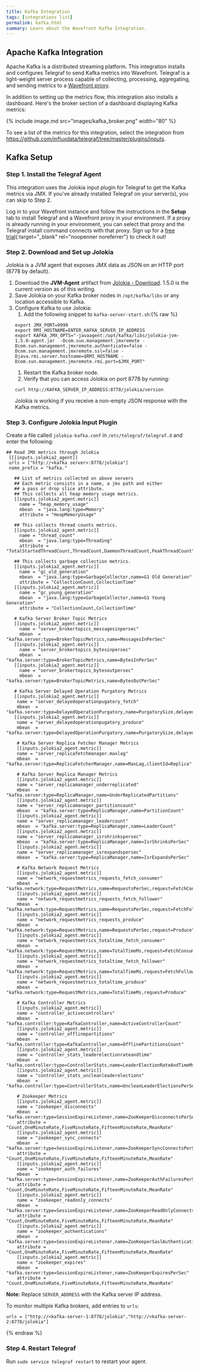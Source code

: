```yaml
---
title: Kafka Integration
tags: [integrations list]
permalink: kafka.html
summary: Learn about the Wavefront Kafka Integration.
---
```

## Apache Kafka Integration

Apache Kafka is a distributed streaming platform. This integration installs and configures Telegraf to send Kafka metrics into Wavefront. Telegraf is a light-weight server process capable of collecting, processing, aggregating, and sending metrics to a [Wavefront proxy](https://docs.wavefront.com/proxies.html).

In addition to setting up the metrics flow, this integration also installs a dashboard. Here's the broker section of a dashboard displaying Kafka metrics:

{% include image.md src="images/kafka_broker.png" width="80" %}


To see a list of the metrics for this integration, select the integration from <https://github.com/influxdata/telegraf/tree/master/plugins/inputs>.
## Kafka Setup



### Step 1. Install the Telegraf Agent

This integration uses the Jolokia input plugin for Telegraf to get the Kafka metrics via JMX. If you've already installed Telegraf on your server(s), you can skip to Step 2.

Log in to your Wavefront instance and follow the instructions in the **Setup** tab to install Telegraf and a Wavefront proxy in your environment. If a proxy is already running in your environment, you can select that proxy and the Telegraf install command connects with that proxy. Sign up for a [free trial](http://wavefront.com/sign-up/?utm_source=docs.vmware.com&utm_medium=referral&utm_campaign=docs-front-page){:target="_blank" rel="noopenner noreferrer"} to check it out!

### Step 2. Download and Set up Jolokia
Jolokia is a JVM agent that exposes JMX data as JSON on an HTTP port (8778 by default).
1. Download the **JVM-Agent** artifact from [Jolokia - Download](https://jolokia.org/download.html). 1.5.0 is the current version as of this writing.
1. Save Jolokia on your Kafka broker nodes in `/opt/kafka/libs` or any location accessible to Kafka.
1. Configure Kafka to use Jolokia:
    1. Add the following snippet to `kafka-server-start.sh`:{% raw %}
    ```
    export JMX_PORT=9999
    export RMI_HOSTNAME=ENTER_KAFKA_SERVER_IP_ADDRESS
    export KAFKA_JMX_OPTS="-javaagent:/opt/kafka/libs/jolokia-jvm-1.5.0-agent.jar  -Dcom.sun.management.jmxremote -Dcom.sun.management.jmxremote.authenticate=false -Dcom.sun.management.jmxremote.ssl=false -Djava.rmi.server.hostname=$RMI_HOSTNAME -Dcom.sun.management.jmxremote.rmi.port=$JMX_PORT"
    ```
    1. Restart the Kafka broker node.
    1. Verify that you can access Jolokia on port 8778 by running:
    ```
    curl http://KAFKA_SERVER_IP_ADDRESS:8778/jolokia/version
    ```
    Jolokia is working if you receive a non-empty JSON response with the Kafka metrics.

### Step 3. Configure Jolokia Input Plugin

Create a file called `jolokia-kafka.conf` in `/etc/telegraf/telegraf.d` and enter the following:

```
## Read JMX metrics through Jolokia
 [[[inputs.jolokia2_agent]]
 urls = ["http://<kafka server>:8778/jolokia"]
 name_prefix = "kafka."

   ## List of metrics collected on above servers
   ## Each metric consists in a name, a jmx path and either
   ## a pass or drop slice attribute.
   ## This collects all heap memory usage metrics.
   [[inputs.jolokia2_agent.metric]]
     name = "heap_memory_usage"
     mbean  = "java.lang:type=Memory"
     attribute = "HeapMemoryUsage"

   ## This collects thread counts metrics.
   [[inputs.jolokia2_agent.metric]]
     name = "thread_count"
     mbean  = "java.lang:type=Threading"
     attribute = "TotalStartedThreadCount,ThreadCount,DaemonThreadCount,PeakThreadCount"

   ## This collects garbage collection metrics.
   [[inputs.jolokia2_agent.metric]]
     name = "gc_old_generation"
     mbean  = "java.lang:type=GarbageCollector,name=G1 Old Generation"
     attribute = "CollectionCount,CollectionTime"
   [[inputs.jolokia2_agent.metric]]
     name = "gc_young_generation"
     mbean  = "java.lang:type=GarbageCollector,name=G1 Young Generation"
     attribute = "CollectionCount,CollectionTime"

   # Kafka Server Broker Topic Metrics
   [[inputs.jolokia2_agent.metric]]
     name = "server_brokertopics_messagesinpersec"
     mbean  = "kafka.server:type=BrokerTopicMetrics,name=MessagesInPerSec"
   [[inputs.jolokia2_agent.metric]]
     name = "server_brokertopics_bytesinpersec"
     mbean  = "kafka.server:type=BrokerTopicMetrics,name=BytesInPerSec"
   [[inputs.jolokia2_agent.metric]]
     name = "server_brokertopics_bytesoutpersec"
     mbean  = "kafka.server:type=BrokerTopicMetrics,name=BytesOutPerSec"

   # Kafka Server Delayed Operation Purgatory Metrics
   [[inputs.jolokia2_agent.metric]]
    name = "server_delayedoperationpugatory_fetch"
    mbean  = "kafka.server:type=DelayedOperationPurgatory,name=PurgatorySize,delayedOperation=Fetch"
   [[inputs.jolokia2_agent.metric]]
    name = "server_delayedoperationpugatory_produce"
    mbean  = "kafka.server:type=DelayedOperationPurgatory,name=PurgatorySize,delayedOperation=Produce"

    # Kafka Server Replica Fetcher Manager Metrics
    [[inputs.jolokia2_agent.metric]]
    name = "server_replicafetchmanager.maxlag"
    mbean  = "kafka.server:type=ReplicaFetcherManager,name=MaxLag,clientId=Replica"

    # Kafka Server Replica Manager Metrics
    [[inputs.jolokia2_agent.metric]]
    name = "server_replicamanager_underreplicated"
    mbean  = "kafka.server:type=ReplicaManager,name=UnderReplicatedPartitions"
    [[inputs.jolokia2_agent.metric]]
    name = "server_replicamanager_partitioncount"
    mbean  = "kafka.server:type=ReplicaManager,name=PartitionCount"
    [[inputs.jolokia2_agent.metric]]
    name = "server_replicamanager_leadercount"
    mbean  = "kafka.server:type=ReplicaManager,name=LeaderCount"
    [[inputs.jolokia2_agent.metric]]
    name = "server_replicamanager_isrshrinkspersec"
    mbean  = "kafka.server:type=ReplicaManager,name=IsrShrinksPerSec"
    [[inputs.jolokia2_agent.metric]]
    name = "server_replicamanager_isrexpandspersec"
    mbean  = "kafka.server:type=ReplicaManager,name=IsrExpandsPerSec"

    # Kafka Network Request Metrics
    [[inputs.jolokia2_agent.metric]]
    name = "network_requestmetrics_requests_fetch_consumer"
    mbean  = "kafka.network:type=RequestMetrics,name=RequestsPerSec,request=FetchConsumer"
    [[inputs.jolokia2_agent.metric]]
    name = "network_requestmetrics_requests_fetch_follower"
    mbean  = "kafka.network:type=RequestMetrics,name=RequestsPerSec,request=FetchFollower"
    [[inputs.jolokia2_agent.metric]]
    name = "network_requestmetrics_requests_produce"
    mbean  = "kafka.network:type=RequestMetrics,name=RequestsPerSec,request=Produce"
    [[inputs.jolokia2_agent.metric]]
    name = "network_requestmetrics_totaltime_fetch_consumer"
    mbean  = "kafka.network:type=RequestMetrics,name=TotalTimeMs,request=FetchConsumer"
    [[inputs.jolokia2_agent.metric]]
    name = "network_requestmetrics_totaltime_fetch_follower"
    mbean  = "kafka.network:type=RequestMetrics,name=TotalTimeMs,request=FetchFollower"
    [[inputs.jolokia2_agent.metric]]
    name = "network_requestmetrics_totaltime_produce"
    mbean  = "kafka.network:type=RequestMetrics,name=TotalTimeMs,request=Produce"

    # Kafka Controller Metrics
    [[inputs.jolokia2_agent.metric]]
    name = "controller_activecontrollers"
    mbean  = "kafka.controller:type=KafkaController,name=ActiveControllerCount"
    [[inputs.jolokia2_agent.metric]]
    name = "controller_offlinepartitions"
    mbean  = "kafka.controller:type=KafkaController,name=OfflinePartitionsCount"
    [[inputs.jolokia2_agent.metric]]
    name = "controller_stats_leaderelectionrateandtime"
    mbean  = "kafka.controller:type=ControllerStats,name=LeaderElectionRateAndTimeMs"
    [[inputs.jolokia2_agent.metric]]
    name = "controller_stats_uncleanleaderelections"
    mbean  = "kafka.controller:type=ControllerStats,name=UncleanLeaderElectionsPerSec"

    # Zookeeper Metrics
    [[inputs.jolokia2_agent.metric]]
    name = "zookeeper_disconnects"
    mbean  = "kafka.server:type=SessionExpireListener,name=ZooKeeperDisconnectsPerSec"
    attribute = "Count,OneMinuteRate,FiveMinuteRate,FifteenMinuteRate,MeanRate"
    [[inputs.jolokia2_agent.metric]]
    name = "zookeeper_sync_connects"
    mbean  = "kafka.server:type=SessionExpireListener,name=ZooKeeperSyncConnectsPerSec"
    attribute = "Count,OneMinuteRate,FiveMinuteRate,FifteenMinuteRate,MeanRate"
    [[inputs.jolokia2_agent.metric]]
    name = "zookeeper_auth_failures"
    mbean  = "kafka.server:type=SessionExpireListener,name=ZooKeeperAuthFailuresPerSec"
    attribute = "Count,OneMinuteRate,FiveMinuteRate,FifteenMinuteRate,MeanRate"
    [[inputs.jolokia2_agent.metric]]
    name = "zookeeper_readonly_connects"
    mbean  = "kafka.server:type=SessionExpireListener,name=ZooKeeperReadOnlyConnectsPerSec"
    attribute = "Count,OneMinuteRate,FiveMinuteRate,FifteenMinuteRate,MeanRate"
    [[inputs.jolokia2_agent.metric]]
    name = "zookeeper_authentications"
    mbean  = "kafka.server:type=SessionExpireListener,name=ZooKeeperSaslAuthenticationsPerSec"
    attribute = "Count,OneMinuteRate,FiveMinuteRate,FifteenMinuteRate,MeanRate"
    [[inputs.jolokia2_agent.metric]]
    name = "zookeeper_expires"
    mbean  = "kafka.server:type=SessionExpireListener,name=ZooKeeperExpiresPerSec"
    attribute = "Count,OneMinuteRate,FiveMinuteRate,FifteenMinuteRate,MeanRate"
```
**Note:** Replace `SERVER_ADDRESS` with the Kafka server IP address.

To monitor multiple Kafka brokers, add entries to `urls`:
```
urls = ["http://<kafka-server-1:8778/jolokia","http://<kafka-server-2:8778/jolokia"]
```
{% endraw %}  

### Step 4. Restart Telegraf

Run `sudo service telegraf restart` to restart your agent.
